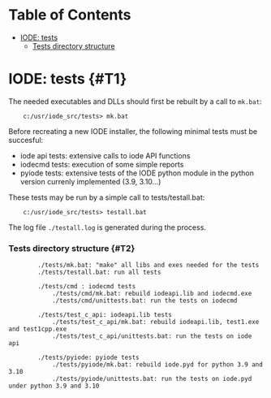 <!-- This content was generated by scr4w_amd -->

# Table of Contents



- [IODE: tests](#T1)
    - [Tests directory structure](#T2)

# IODE: tests {#T1}

The needed executables and DLLs should first be rebuilt by a call to `mk.bat`:

```
    c:/usr/iode_src/tests> mk.bat
```

Before recreating a new IODE installer, the following minimal tests must be succesful:

- iode api tests: extensive calls to iode API functions
- iodecmd tests: execution of some simple reports
- pyiode tests: extensive tests of the IODE python module in the python version currenly implemented (3.9, 3.10...)

These tests may be run by a simple call to tests/testall.bat:

```
    c:/usr/iode_src/tests> testall.bat
```

The log file `./testall.log` is generated during the process.

### Tests directory structure {#T2}

```
        ./tests/mk.bat: "make" all libs and exes needed for the tests
        ./tests/testall.bat: run all tests
        
        ./tests/cmd : iodecmd tests
            ./tests/cmd/mk.bat: rebuild iodeapi.lib and iodecmd.exe
            ./tests/cmd/unittests.bat: run the tests on iodecmd
        
        ./tests/test_c_api: iodeapi.lib tests
            ./tests/test_c_api/mk.bat: rebuild iodeapi.lib, test1.exe and test1cpp.exe
            ./tests/test_c_api/unittests.bat: run the tests on iode api            
            
        ./tests/pyiode: pyiode tests
            ./tests/pyiode/mk.bat: rebuild iode.pyd for python 3.9 and 3.10
            ./tests/pyiode/unittests.bat: run the tests on iode.pyd under python 3.9 and 3.10
```

